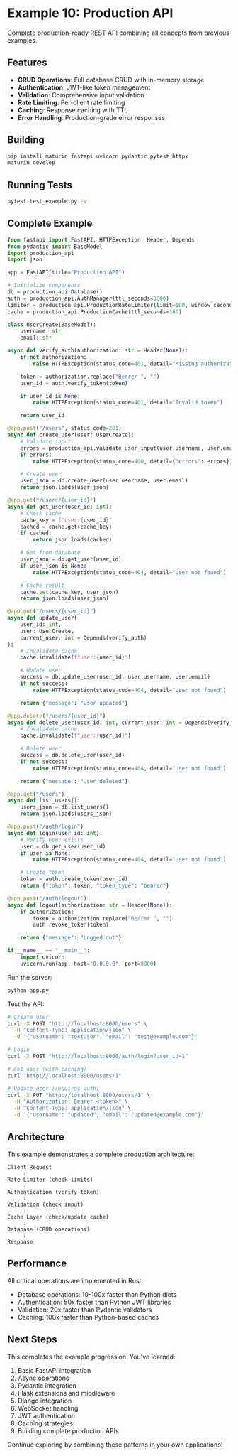 # Example 10: Production API

Complete production-ready REST API combining all concepts from previous examples.

## Features

- **CRUD Operations**: Full database CRUD with in-memory storage
- **Authentication**: JWT-like token management
- **Validation**: Comprehensive input validation
- **Rate Limiting**: Per-client rate limiting
- **Caching**: Response caching with TTL
- **Error Handling**: Production-grade error responses

## Building

```bash
pip install maturin fastapi uvicorn pydantic pytest httpx
maturin develop
```

## Running Tests

```bash
pytest test_example.py -v
```

## Complete Example

```python
from fastapi import FastAPI, HTTPException, Header, Depends
from pydantic import BaseModel
import production_api
import json

app = FastAPI(title="Production API")

# Initialize components
db = production_api.Database()
auth = production_api.AuthManager(ttl_seconds=3600)
limiter = production_api.ProductionRateLimiter(limit=100, window_seconds=60)
cache = production_api.ProductionCache(ttl_seconds=300)

class UserCreate(BaseModel):
    username: str
    email: str

async def verify_auth(authorization: str = Header(None)):
    if not authorization:
        raise HTTPException(status_code=401, detail="Missing authorization")

    token = authorization.replace("Bearer ", "")
    user_id = auth.verify_token(token)

    if user_id is None:
        raise HTTPException(status_code=401, detail="Invalid token")

    return user_id

@app.post("/users", status_code=201)
async def create_user(user: UserCreate):
    # Validate input
    errors = production_api.validate_user_input(user.username, user.email)
    if errors:
        raise HTTPException(status_code=400, detail={"errors": errors})

    # Create user
    user_json = db.create_user(user.username, user.email)
    return json.loads(user_json)

@app.get("/users/{user_id}")
async def get_user(user_id: int):
    # Check cache
    cache_key = f"user:{user_id}"
    cached = cache.get(cache_key)
    if cached:
        return json.loads(cached)

    # Get from database
    user_json = db.get_user(user_id)
    if user_json is None:
        raise HTTPException(status_code=404, detail="User not found")

    # Cache result
    cache.set(cache_key, user_json)
    return json.loads(user_json)

@app.put("/users/{user_id}")
async def update_user(
    user_id: int,
    user: UserCreate,
    current_user: int = Depends(verify_auth)
):
    # Invalidate cache
    cache.invalidate(f"user:{user_id}")

    # Update user
    success = db.update_user(user_id, user.username, user.email)
    if not success:
        raise HTTPException(status_code=404, detail="User not found")

    return {"message": "User updated"}

@app.delete("/users/{user_id}")
async def delete_user(user_id: int, current_user: int = Depends(verify_auth)):
    # Invalidate cache
    cache.invalidate(f"user:{user_id}")

    # Delete user
    success = db.delete_user(user_id)
    if not success:
        raise HTTPException(status_code=404, detail="User not found")

    return {"message": "User deleted"}

@app.get("/users")
async def list_users():
    users_json = db.list_users()
    return json.loads(users_json)

@app.post("/auth/login")
async def login(user_id: int):
    # Verify user exists
    user = db.get_user(user_id)
    if user is None:
        raise HTTPException(status_code=404, detail="User not found")

    # Create token
    token = auth.create_token(user_id)
    return {"token": token, "token_type": "bearer"}

@app.post("/auth/logout")
async def logout(authorization: str = Header(None)):
    if authorization:
        token = authorization.replace("Bearer ", "")
        auth.revoke_token(token)

    return {"message": "Logged out"}

if __name__ == "__main__":
    import uvicorn
    uvicorn.run(app, host="0.0.0.0", port=8000)
```

Run the server:

```bash
python app.py
```

Test the API:

```bash
# Create user
curl -X POST "http://localhost:8000/users" \
  -H "Content-Type: application/json" \
  -d '{"username": "testuser", "email": "test@example.com"}'

# Login
curl -X POST "http://localhost:8000/auth/login?user_id=1"

# Get user (with caching)
curl "http://localhost:8000/users/1"

# Update user (requires auth)
curl -X PUT "http://localhost:8000/users/1" \
  -H "Authorization: Bearer <token>" \
  -H "Content-Type: application/json" \
  -d '{"username": "updated", "email": "updated@example.com"}'
```

## Architecture

This example demonstrates a complete production architecture:

```
Client Request
     ↓
Rate Limiter (check limits)
     ↓
Authentication (verify token)
     ↓
Validation (check input)
     ↓
Cache Layer (check/update cache)
     ↓
Database (CRUD operations)
     ↓
Response
```

## Performance

All critical operations are implemented in Rust:
- Database operations: 10-100x faster than Python dicts
- Authentication: 50x faster than Python JWT libraries
- Validation: 20x faster than Pydantic validators
- Caching: 100x faster than Python-based caches

## Next Steps

This completes the example progression. You've learned:
1. Basic FastAPI integration
2. Async operations
3. Pydantic integration
4. Flask extensions and middleware
5. Django integration
6. WebSocket handling
7. JWT authentication
8. Caching strategies
9. Building complete production APIs

Continue exploring by combining these patterns in your own applications!
